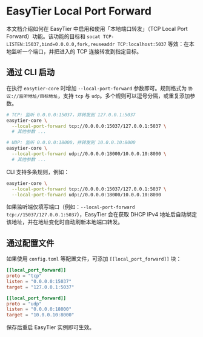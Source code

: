 # EasyTier Local Port Forward

本文档介绍如何在 EasyTier 中启用和使用「本地端口转发」（TCP Local Port Forward）功能。该功能的目标和 `socat TCP-LISTEN:15037,bind=0.0.0.0,fork,reuseaddr TCP:localhost:5037` 等效：在本地监听一个端口，并把进入的 TCP 连接转发到指定目标。

## 通过 CLI 启动

在执行 `easytier-core` 时增加 `--local-port-forward` 参数即可。规则格式为 `协议://监听地址/目标地址`，支持 `tcp` 与 `udp`。多个规则可以逗号分隔，或重复添加参数。

```bash
# TCP: 监听 0.0.0.0:15037，并转发到 127.0.0.1:5037
easytier-core \
  --local-port-forward tcp://0.0.0.0:15037/127.0.0.1:5037 \
  # 其他参数 ...

# UDP: 监听 0.0.0.0:18000，并转发到 10.0.0.10:8000
easytier-core \
  --local-port-forward udp://0.0.0.0:18000/10.0.0.10:8000 \
  # 其他参数 ...
```

CLI 支持多条规则，例如：

```bash
easytier-core \
  --local-port-forward tcp://0.0.0.0:15037/127.0.0.1:5037 \
  --local-port-forward udp://0.0.0.0:18000/10.0.0.10:8000
```

如果监听端仅填写端口（例如：`--local-port-forward tcp://15037/127.0.0.1:5037`），EasyTier 会在获取 DHCP IPv4 地址后自动绑定该地址，并在地址变化时自动刷新本地端口转发。


## 通过配置文件

如果使用 `config.toml` 等配置文件，可添加 `[[local_port_forward]]` 块：

```toml
[[local_port_forward]]
proto = "tcp"
listen = "0.0.0.0:15037"
target = "127.0.0.1:5037"

[[local_port_forward]]
proto = "udp"
listen = "0.0.0.0:18000"
target = "10.0.0.10:8000"
```

保存后重启 EasyTier 实例即可生效。

